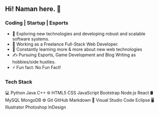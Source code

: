 ## Hi! Naman here. 👋

### Coding | Startup | Esports

- 🌱 Exploring new technologies and developing robust and scalable software systems.
- 💼 Working as a Freelance Full-Stack Web Developer.
- 🤔 Constantly learning more & more about new web technologies
- ✍️ Pursuing Esports, Game Development and Blog Writing as hobbies/side hustles.
- ⚡ Fun fact: No Fun Fact!

### Tech Stack
💻   Python Java C++
🌐   HTML5 CSS JavaScript Bootstrap Node.js React
🛢   MySQL MongoDB
⚙️   Git GitHub Markdown
🔧   Visual Studio Code Eclipse
🖥   Illustrator Photoshop InDesign
